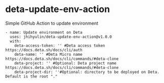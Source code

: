 # deta-update-env-action
Simple GitHub Action to update environment

```shell
- name: Update environment on Deta
  uses: jhihyulin/deta-update-env-action@v1.0.0
  with:
    deta-access-token: '' #Deta access token https://docs.deta.sh/docs/cli/auth
    deta-name: '' #Deta Micro name https://docs.deta.sh/docs/cli/commands/#deta-clone
    deta-project: '' #Optional: Deta project name https://docs.deta.sh/docs/cli/commands/#deta-clone
    deta-project-dir: ''#Optional: directory to be deployed on Deta. Default is the root "."
```
